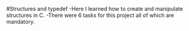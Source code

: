 #Structures and typedef
-Here I learned how to create and manipulate structures in C.
-There were 6 tasks for this project all of which are mandatory.
